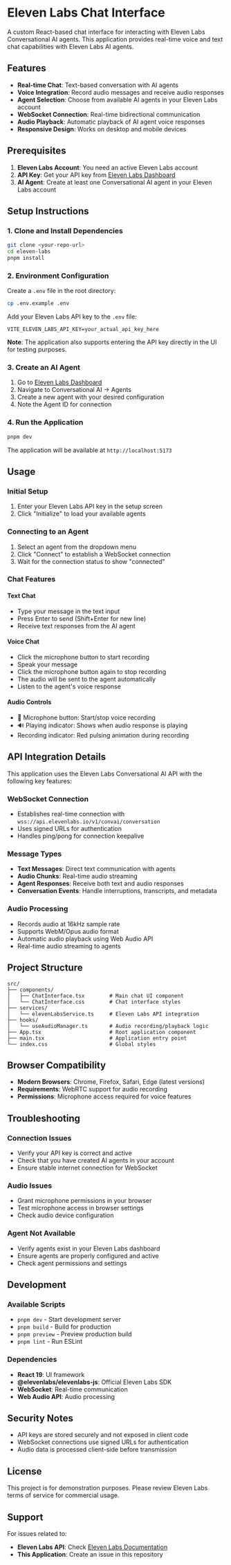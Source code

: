 # Eleven Labs Chat Interface

A custom React-based chat interface for interacting with Eleven Labs Conversational AI agents. This application provides real-time voice and text chat capabilities with Eleven Labs AI agents.

## Features

- **Real-time Chat**: Text-based conversation with AI agents
- **Voice Integration**: Record audio messages and receive audio responses
- **Agent Selection**: Choose from available AI agents in your Eleven Labs account
- **WebSocket Connection**: Real-time bidirectional communication
- **Audio Playback**: Automatic playback of AI agent voice responses
- **Responsive Design**: Works on desktop and mobile devices

## Prerequisites

1. **Eleven Labs Account**: You need an active Eleven Labs account
2. **API Key**: Get your API key from [Eleven Labs Dashboard](https://elevenlabs.io/app)
3. **AI Agent**: Create at least one Conversational AI agent in your Eleven Labs account

## Setup Instructions

### 1. Clone and Install Dependencies

```bash
git clone <your-repo-url>
cd eleven-labs
pnpm install
```

### 2. Environment Configuration

Create a `.env` file in the root directory:

```bash
cp .env.example .env
```

Add your Eleven Labs API key to the `.env` file:

```env
VITE_ELEVEN_LABS_API_KEY=your_actual_api_key_here
```

**Note**: The application also supports entering the API key directly in the UI for testing purposes.

### 3. Create an AI Agent

1. Go to [Eleven Labs Dashboard](https://elevenlabs.io/app)
2. Navigate to Conversational AI → Agents
3. Create a new agent with your desired configuration
4. Note the Agent ID for connection

### 4. Run the Application

```bash
pnpm dev
```

The application will be available at `http://localhost:5173`

## Usage

### Initial Setup

1. Enter your Eleven Labs API key in the setup screen
2. Click "Initialize" to load your available agents

### Connecting to an Agent

1. Select an agent from the dropdown menu
2. Click "Connect" to establish a WebSocket connection
3. Wait for the connection status to show "connected"

### Chat Features

#### Text Chat

- Type your message in the text input
- Press Enter to send (Shift+Enter for new line)
- Receive text responses from the AI agent

#### Voice Chat

- Click the microphone button to start recording
- Speak your message
- Click the microphone button again to stop recording
- The audio will be sent to the agent automatically
- Listen to the agent's voice response

#### Audio Controls

- 🎤 Microphone button: Start/stop voice recording
- 🔊 Playing indicator: Shows when audio response is playing
- Recording indicator: Red pulsing animation during recording

## API Integration Details

This application uses the Eleven Labs Conversational AI API with the following key features:

### WebSocket Connection

- Establishes real-time connection with `wss://api.elevenlabs.io/v1/convai/conversation`
- Uses signed URLs for authentication
- Handles ping/pong for connection keepalive

### Message Types

- **Text Messages**: Direct text communication with agents
- **Audio Chunks**: Real-time audio streaming
- **Agent Responses**: Receive both text and audio responses
- **Conversation Events**: Handle interruptions, transcripts, and metadata

### Audio Processing

- Records audio at 16kHz sample rate
- Supports WebM/Opus audio format
- Automatic audio playback using Web Audio API
- Real-time audio streaming to agents

## Project Structure

```
src/
├── components/
│   ├── ChatInterface.tsx        # Main chat UI component
│   └── ChatInterface.css        # Chat interface styles
├── services/
│   └── elevenLabsService.ts     # Eleven Labs API integration
├── hooks/
│   └── useAudioManager.ts       # Audio recording/playback logic
├── App.tsx                      # Root application component
├── main.tsx                     # Application entry point
└── index.css                    # Global styles
```

## Browser Compatibility

- **Modern Browsers**: Chrome, Firefox, Safari, Edge (latest versions)
- **Requirements**: WebRTC support for audio recording
- **Permissions**: Microphone access required for voice features

## Troubleshooting

### Connection Issues

- Verify your API key is correct and active
- Check that you have created AI agents in your account
- Ensure stable internet connection for WebSocket

### Audio Issues

- Grant microphone permissions in your browser
- Test microphone access in browser settings
- Check audio device configuration

### Agent Not Available

- Verify agents exist in your Eleven Labs dashboard
- Ensure agents are properly configured and active
- Check agent permissions and settings

## Development

### Available Scripts

- `pnpm dev` - Start development server
- `pnpm build` - Build for production
- `pnpm preview` - Preview production build
- `pnpm lint` - Run ESLint

### Dependencies

- **React 19**: UI framework
- **@elevenlabs/elevenlabs-js**: Official Eleven Labs SDK
- **WebSocket**: Real-time communication
- **Web Audio API**: Audio processing

## Security Notes

- API keys are stored securely and not exposed in client code
- WebSocket connections use signed URLs for authentication
- Audio data is processed client-side before transmission

## License

This project is for demonstration purposes. Please review Eleven Labs terms of service for commercial usage.

## Support

For issues related to:

- **Eleven Labs API**: Check [Eleven Labs Documentation](https://elevenlabs.io/docs)
- **This Application**: Create an issue in this repository
